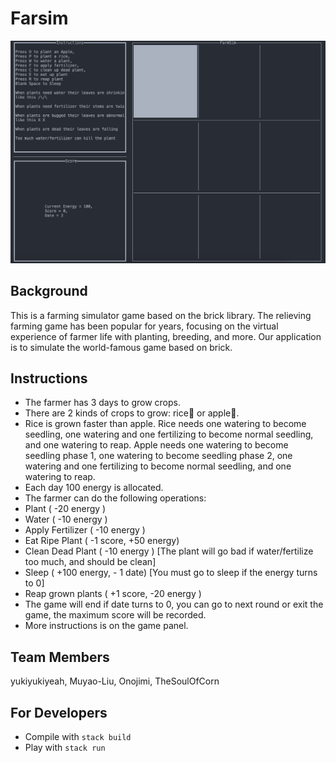 # Farsim
![image](https://github.com/TheSoulOfCorn/Project_21FALL_CSE230/blob/master/screenshot.png)

## Background
This is a farming simulator game based on the brick library. The relieving farming game has been popular for years, focusing on the virtual experience of farmer life with planting, breeding, and more. Our application is to simulate the world-famous game based on brick.
## Instructions

- The farmer has 3 days to grow crops. 
- There are 2 kinds of crops to grow: rice🌾 or apple🍎.
- Rice is grown faster than apple. Rice needs one watering to become seedling, one watering and one fertilizing to become normal seedling, and one watering to reap. Apple needs one watering to become seedling phase 1, one watering to become seedling phase 2, one watering and one fertilizing to become normal seedling, and one watering to reap.
- Each day 100 energy is allocated.
- The farmer can do the following operations: 
- Plant ( -20 energy )
- Water  ( -10 energy )
- Apply Fertilizer ( -10 energy )
- Eat Ripe Plant ( -1 score, +50 energy) 
- Clean Dead Plant ( -10 energy ) [The plant will go bad if water/fertilize too much, and should be clean]
- Sleep ( +100 energy,  - 1 date)  [You  must go to sleep if the energy turns to 0]
- Reap grown plants ( +1 score,  -20 energy )
- The game will end if date turns to 0, you can go to next round or exit the game, the maximum score will be recorded.
- More instructions is on the game panel.

## Team Members
yukiyukiyeah, Muyao-Liu, Onojimi, TheSoulOfCorn
## For Developers
* Compile with `stack build`
* Play with `stack run`
